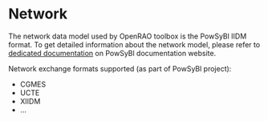 # Network

The network data model used by OpenRAO toolbox is the PowSyBl IIDM format.
To get detailed information about the network model, please refer to [dedicated documentation](inv:powsyblcore:*:*#grid_model/index)
on PowSyBl documentation website.  


Network exchange formats supported (as part of PowSyBl project):
- CGMES
- UCTE
- XIIDM
- ...